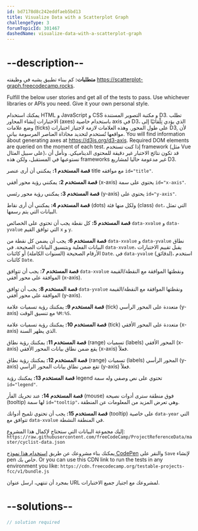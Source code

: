 ```yaml
---
id: bd7178d8c242eddfaeb5bd13
title: Visualize Data with a Scatterplot Graph
challengeType: 3
forumTopicId: 301467
dashedName: visualize-data-with-a-scatterplot-graph
---
```


# --description--

**متطلبات:** كم ببناء تطبيق يشبه في وظيفته <a href="https://scatterplot-graph.freecodecamp.rocks" target="_blank" rel="noopener noreferrer nofollow">https://scatterplot-graph.freecodecamp.rocks</a>.

Fulfill the below user stories and get all of the tests to pass. Use whichever libraries or APIs you need. Give it your own personal style.

يمكنك استخدام HTML و JavaScript و CSS و مكتبة التصوير المستندة D3. تطلب الاختبارات إنشاء المحاور (axes) باستخدام خاصية axis في D3، الذي يؤدي تِلْقائيًا إلى وضع علامات (ticks) على طول المحور. وهذه العلامات لازمة لاجتياز اختبارات D3, لأن مواقعها تُستخدم لتحديد محاذاة العناصر المرسومة بيانيٍ. You will find information about generating axes at <https://d3js.org/d3-axis>. Required DOM elements are queried on the moment of each test. إذا كنت تستخدم framework (مثل Vue على سبيل المثال)، قد تكون نتائج الاختبار غير دقيقة للمحتوى الديناميكي. ونأمل أن نستوعبها في المستقبل، ولكن هذه frameworks غير مدعومة حاليا لمشاريع D3.

**قصة المستخدم 1:** يمكنني أن أرى عنصر title مع موافقه `id="title"`.

**قصة المستخدم 2:** يمكنني رؤية محور أفقي (x-axis) يحتوي على سمة `id="x-axis"`.

**قصة المستخدم 3:** يمكنني رؤية محور رئسي (y-axis) يحتوي على `id="y-axis"`.

**قصة المستخدم 4:** يمكنني أن أرى نقاط (dots) ولكل منها فئة (class) `dot`، التي تمثل البيانات التي يتم رسمها.

**قصة المستخدم 5:** كل نقطة يجب أن تحتوي على الخصائص `data-xvalue` و `data-yvalue` التي توافق القيم `x` و `y`.

**قصة المستخدم 6:** يجب أن يضمن كل نقطة من `data-xvalue` و `data-yvalue` نطاق البيانات الفعلية وبتنسيق البيانات الصحيحة. في `data-xvalue`، يقبل تقييم الاختبارات الأرقام الصحيحة (السنوات الكاملة) أو كائنات `Date`. في `data-yvalue` (لدقائق)، استخدم كائنات `Date`.

**قصة المستخدم 7:** يجب أن تتوافق `data-xvalue` ونقطتها الموافقة مع النقطة/القيمة الموافقة على محور أفقي (x-axis).

**قصة المستخدم 8:** يجب أن توافق `data-yvalue` ونقطتها الموافقة مع النقطة/القيمة الموافقة على محور أفقي (y-axis).

**قصة المستخدم 9:** يمكننك رؤية تسميات علامة (tick) متعددة على المحور الرأسي (y-axis) مع تنسيق الوقت `%M:%S`.

**قصة المستخدم 10:** يمكننك رؤية تسميات علامة (tick) متعددة على المحور الأفقي (x-axis) الذي يظهر السنة.

**قصة المستخدم 11:** يمكننك رؤية نطاق (range) تسميات (labels) المحور الأفقي (x-axis) يقع ضمن نطاق بيانات المحور الأفقي (x-axis) فعلاً.

**قصة المستخدم 12:** يمكننك رؤية نطاق (range) تسميات (labels) المحور الرأسي (y-axis) تقع ضمن نطاق بيانات المحور الرأسي (y-axis) فعلاً.

**قصة المستخدم 13:** يمكننك رؤية legend تحتوي على نص وصفي وله سمة `id="legend"`.

**قصة المستخدم 14:** عند تحريك الفأر (mouse) فوق منطقة سترى أدوات نصيحة (tooltip) لها سمة `id="tooltip"`، وهي تعرض المزيد من المعلومات عن المنطقة.

**قصة المستخدم 15:** يجب أن تحتوي تلميح أدواتك (tooltip) على خاصية `data-year` التي تتوافق مع `data-xvalue` في المنطقة النشطة.

إليك مجموعة البيانات التي ستحتاج لإكمال هذا المشروع: `https://raw.githubusercontent.com/freeCodeCamp/ProjectReferenceData/master/cyclist-data.json`

يمكنك بناء مشروعك عن طريق <a href='https://codepen.io/pen?template=MJjpwO' target="_blank" rel="noopener noreferrer nofollow">استخدام هذا نموذج CodePen</a> والنقر على `Save` لإنشاء pen خاص بك. Or you can use this CDN link to run the tests in any environment you like: `https://cdn.freecodecamp.org/testable-projects-fcc/v1/bundle.js`

بمجرد أن تنتهي، ارسل عنوان URL لمشروعك مع اجتياز جميع الاختبارات.

# --solutions--

```js
// solution required
```

